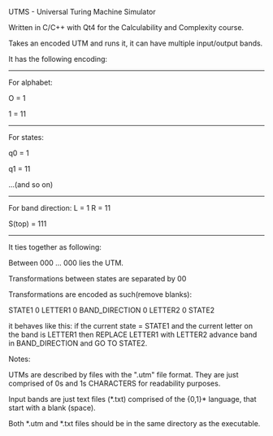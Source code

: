 UTMS - Universal Turing Machine Simulator

Written in C/C++ with Qt4 for the Calculability and Complexity course.

Takes an encoded UTM and runs it, it can have multiple input/output bands.

It has the following encoding:

-----------------------------

For alphabet:

O = 1

1 = 11

-----------------------------

For states:

q0 = 1

q1 = 11

...(and so on)

-----------------------------

For band direction:
L = 1
R = 11

S(top) = 111

-----------------------------
It ties together as following:

Between 000 ... 000 lies the UTM.

Transformations between states are separated by 00

Transformations are encoded as such(remove blanks):

STATE1 0 LETTER1 0 BAND_DIRECTION 0 LETTER2 0 STATE2

it behaves like this: if the current state = STATE1 and the current letter on the band is LETTER1 then REPLACE LETTER1 with LETTER2 advance band in BAND_DIRECTION and GO TO STATE2.


Notes:

UTMs are described by files with the ".utm" file format. They are just comprised of 0s and 1s CHARACTERS for readability purposes.

Input bands are just text files (\*.txt) comprised of the {0,1}\* language, that start with a blank (space).

Both *.utm and *.txt files should be in the same directory as the executable.
